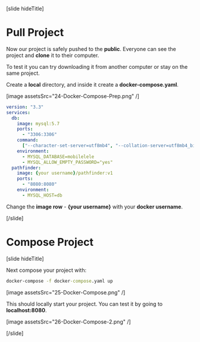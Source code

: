 [slide hideTitle]

# Pull Project

Now our project is safely pushed to the **public**. Everyone can see the project and **clone** it to their computer.

To test it you can try downloading it from another computer or stay on the same project.

Create a **local** directory, and inside it create a **docker-compose.yaml**.

[image assetsSrc="24-Docker-Compose-Prep.png" /]

```yml
version: "3.3"
services:
  db:
    image: mysql:5.7
    ports:
      - "3306:3306"
    command:
      ["--character-set-server=utf8mb4", "--collation-server=utf8mb4_bin"]
    environment:
      - MYSQL_DATABASE=mobilelele
      - MYSQL_ALLOW_EMPTY_PASSWORD="yes"
  pathfinder:
    image: {your username}/pathfinder:v1
    ports:
      - "8080:8080"
    environment:
      - MYSQL_HOST=db
```

Change the **image row** - **{your username}** with your **docker username**.

[/slide]

# Compose Project

[slide hideTitle]

Next compose your project with:

```cmd
docker-compose -f docker-compose.yaml up
```

[image assetsSrc="25-Docker-Compose.png" /]

This should locally start your project. You can test it by going to **localhost:8080**.

[image assetsSrc="26-Docker-Compose-2.png" /]

[/slide]
